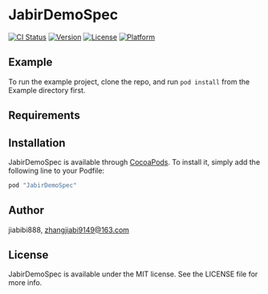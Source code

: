 # JabirDemoSpec

[![CI Status](http://img.shields.io/travis/jiabibi888/JabirDemoSpec.svg?style=flat)](https://travis-ci.org/jiabibi888/JabirDemoSpec)
[![Version](https://img.shields.io/cocoapods/v/JabirDemoSpec.svg?style=flat)](http://cocoapods.org/pods/JabirDemoSpec)
[![License](https://img.shields.io/cocoapods/l/JabirDemoSpec.svg?style=flat)](http://cocoapods.org/pods/JabirDemoSpec)
[![Platform](https://img.shields.io/cocoapods/p/JabirDemoSpec.svg?style=flat)](http://cocoapods.org/pods/JabirDemoSpec)

## Example

To run the example project, clone the repo, and run `pod install` from the Example directory first.

## Requirements

## Installation

JabirDemoSpec is available through [CocoaPods](http://cocoapods.org). To install
it, simply add the following line to your Podfile:

```ruby
pod "JabirDemoSpec"
```

## Author

jiabibi888, zhangjiabi9149@163.com

## License

JabirDemoSpec is available under the MIT license. See the LICENSE file for more info.
